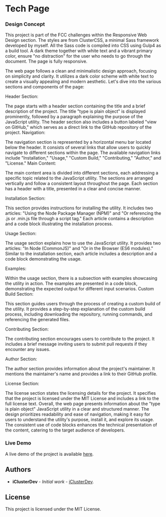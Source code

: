 # Tech Page

### Design Concept

This project is part of the FCC challenges within the Responsive Web Design section. The styles are from ClusterCSS, a minimal Sass framework developed by myself. All the Sass code is compiled into CSS using Gulp4 as a build tool.
A dark theme together with white text and a vibrant primary color, ensure "no distraction" for the user who needs to go through the document. The page is fully responsive.

The web page follows a clean and minimalistic design approach, focusing on simplicity and clarity. It utilizes a dark color scheme with white text to create a visually appealing and modern aesthetic. Let's dive into the various sections and components of the page:

Header Section:

The page starts with a header section containing the title and a brief description of the project.
The title "type is plain object" is displayed prominently, followed by a paragraph explaining the purpose of the JavaScript utility.
The header section also includes a button labeled "view on GitHub," which serves as a direct link to the GitHub repository of the project.
Navigation:

The navigation section is represented by a horizontal menu bar located below the header.
It consists of several links that allow users to quickly navigate to different sections within the page.
The available navigation links include "Installation," "Usage," "Custom Build," "Contributing," "Author," and "License."
Main Content:

The main content area is divided into different sections, each addressing a specific topic related to the JavaScript utility.
The sections are arranged vertically and follow a consistent layout throughout the page.
Each section has a header with a title, presented in a clear and concise manner.

Installation Section:

This section provides instructions for installing the utility.
It includes two articles: "Using the Node Package Manager (NPM)" and "Or referencing the .js or .min.js file through a script tag."
Each article contains a description and a code block illustrating the installation process.

Usage Section:

The usage section explains how to use the JavaScript utility.
It provides two articles: "In Node (CommonJS)" and "Or in the Browser (ES6 modules)."
Similar to the installation section, each article includes a description and a code block demonstrating the usage.

Examples:

Within the usage section, there is a subsection with examples showcasing the utility in action.
The examples are presented in a code block, demonstrating the expected output for different input scenarios.
Custom Build Section:

This section guides users through the process of creating a custom build of the utility.
It provides a step-by-step explanation of the custom build process, including downloading the repository, running commands, and referencing the generated files.

Contributing Section:

The contributing section encourages users to contribute to the project.
It includes a brief message inviting users to submit pull requests if they encounter any issues.

Author Section:

The author section provides information about the project's maintainer.
It mentions the maintainer's name and provides a link to their GitHub profile.

License Section:

The license section states the licensing details for the project.
It specifies that the project is licensed under the MIT License and includes a link to the full license text.
Overall, the web page presents information about the "type is plain object" JavaScript utility in a clear and structured manner. The design prioritizes readability and ease of navigation, making it easy for users to understand the utility's purpose, install it, and explore its usage. The consistent use of code blocks enhances the technical presentation of the content, catering to the target audience of developers.

### Live Demo

A live demo of the project is available [here](https://tech-page-design.netlify.com/).

## Authors

- **iClusterDev** - _Initial work_ - [iClusterDev](https://github.com/iClusterDev).

## License

This project is licensed under the MIT License.
